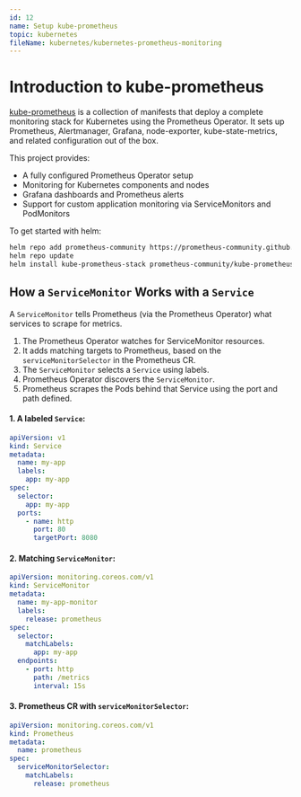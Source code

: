```yaml
---
id: 12
name: Setup kube-prometheus
topic: kubernetes
fileName: kubernetes/kubernetes-prometheus-monitoring
---
```


# Introduction to kube-prometheus

[kube-prometheus](https://github.com/prometheus-operator/kube-prometheus) is a collection of manifests that deploy a
complete monitoring stack for Kubernetes using the Prometheus Operator. It sets up Prometheus, Alertmanager, Grafana,
node-exporter, kube-state-metrics, and related configuration out of the box.

This project provides:

- A fully configured Prometheus Operator setup
- Monitoring for Kubernetes components and nodes
- Grafana dashboards and Prometheus alerts
- Support for custom application monitoring via ServiceMonitors and PodMonitors

To get started with helm:

```bash
helm repo add prometheus-community https://prometheus-community.github.io/helm-charts
helm repo update
helm install kube-prometheus-stack prometheus-community/kube-prometheus-stack --namespace default --create-namespace
```

## How a `ServiceMonitor` Works with a `Service`

A `ServiceMonitor` tells Prometheus (via the Prometheus Operator) what services to scrape for metrics.

1. The Prometheus Operator watches for ServiceMonitor resources.
2. It adds matching targets to Prometheus, based on the `serviceMonitorSelector` in the Prometheus CR.
3. The `ServiceMonitor` selects a `Service` using labels.
4. Prometheus Operator discovers the `ServiceMonitor`.
5. Prometheus scrapes the Pods behind that Service using the port and path defined.

#### 1. A labeled `Service`:

```yaml
apiVersion: v1
kind: Service
metadata:
  name: my-app
  labels:
    app: my-app
spec:
  selector:
    app: my-app
  ports:
    - name: http
      port: 80
      targetPort: 8080
```

#### 2. Matching `ServiceMonitor`:

```yaml
apiVersion: monitoring.coreos.com/v1
kind: ServiceMonitor
metadata:
  name: my-app-monitor
  labels:
    release: prometheus
spec:
  selector:
    matchLabels:
      app: my-app
  endpoints:
    - port: http
      path: /metrics
      interval: 15s
```

#### 3. Prometheus CR with `serviceMonitorSelector`:

```yaml
apiVersion: monitoring.coreos.com/v1
kind: Prometheus
metadata:
  name: prometheus
spec:
  serviceMonitorSelector:
    matchLabels:
      release: prometheus
```

